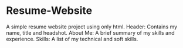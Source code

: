 # Resume-Website
A simple resume website project using only html. Header: Contains my name, title and headshot. About Me: A brief summary of my skills and experience. Skills: A list of my technical and soft skills.
